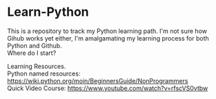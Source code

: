 # Learn-Python
This is a repository to track my Python learning path.
I'm not sure how Gihub works yet either, I'm amalgamating my learning process for both Python and Github.<br>
Where do I start? 

Learning Resources.<br>
Python named resources: https://wiki.python.org/moin/BeginnersGuide/NonProgrammers<br>
Quick Video Course: https://www.youtube.com/watch?v=rfscVS0vtbw<br>
